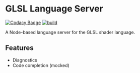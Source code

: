 # GLSL Language Server

[![Codacy Badge](https://app.codacy.com/project/badge/Grade/3c0edcd68022434cb390cfc38aced2e9)](https://app.codacy.com/gh/racz16/GLSL-Language-Server/dashboard?utm_source=gh&utm_medium=referral&utm_content=&utm_campaign=Badge_grade)
[![build](https://github.com/racz16/GLSL-Language-Server/actions/workflows/build.yml/badge.svg)](https://github.com/racz16/GLSL-Language-Server/actions/workflows/build.yml)

A Node-based language server for the GLSL shader language.

## Features

-   Diagnostics
-   Code completion (mocked)
